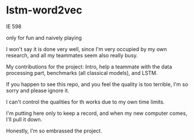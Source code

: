 # lstm-word2vec
IE 598 

only for fun and naively playing

I won't say it is done very well, 
since I'm very occupied by my own research, and all my teammates seem also really busy.

My contributions for the project:
Intro, help a teammate with the data processing part,
benchmarks (all classical models), and LSTM.

If you happen to see this repo, and you feel the quality is too terrible,
I'm so sorry and please ignore it.

I can't control the qualities for th works due to my own time limits.


I'm putting here only to keep a record, and when my new computer comes, 
I'll pull it down.

Honestly, I'm so embrassed the project.


